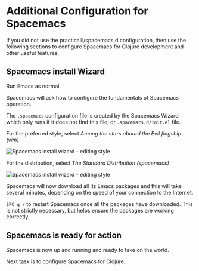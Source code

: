 # Additional Configuration for Spacemacs

If you did not use the practicalli/spacemacs.d configuration, then use the following sections to configure Spacemacs for Clojure development and other useful features.


## Spacemacs install Wizard
Run Emacs as normal.

Spacemacs will ask how to configure the fundamentals of Spacemacs operation.

The `.spacemacs` configuration file is created by the Spacemacs Wizard, which only runs if it does not find this file, or `.spacemacs.d/init.el` file.

For the preferred style, select *Among the stars aboard the Evil flagship (vim)*

![Spacemacs install wizard - editing style](/images/spacemacs-install-wizard-editing-style.png)

For the distribution, select *The Standard Distribution (spacemacs)*

![Spacemacs install wizard - editing style](/images/spacemacs-install-wizard-distribution.png)


Spacemacs will now download all its Emacs packages and this will take several minutes, depending on the speed of your connection to the Internet.

`SPC q r` to restart Spacemacs once all the packages have downloaded.  This is not strictly necessary, but helps ensure the packages are working correctly.

## Spacemacs is ready for action

Spacemacs is now up and running and ready to take on the world.

Next task is to configure Spacemacs for Clojure.
